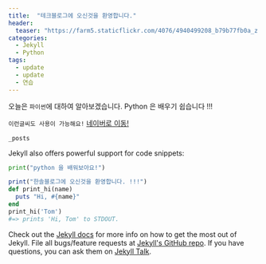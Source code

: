 ```yaml
---
title:  "테크블로그에 오신것을 환영합니다."
header:
  teaser: "https://farm5.staticflickr.com/4076/4940499208_b79b77fb0a_z.jpg"
categories: 
  - Jekyll
  - Python
tags:
  - update
  - update
  - 연습
---
```

오늘은 `파이썬`에 대하여 알아보겠습니다. 
Python 은 배우기 쉽습니다 !!!

`이런글씨도 사용이 가능해요!`
[네이버로 이동!](http://www.naver.com)

 
`_posts`


[^posts]: 이런것도 가능해요!

Jekyll also offers powerful support for code snippets:
```python
print("python 을 배워보아요!")

```
```ruby
print("한솔블로그에 오신것을 환영합니다. !!!")
def print_hi(name)
  puts "Hi, #{name}"
end
print_hi('Tom')
#=> prints 'Hi, Tom' to STDOUT.
```

Check out the [Jekyll docs][jekyll-docs] for more info on how to get the most out of Jekyll. File all bugs/feature requests at [Jekyll's GitHub repo][jekyll-gh]. If you have questions, you can ask them on [Jekyll Talk][jekyll-talk].

[jekyll-docs]: http://jekyllrb.com/docs/home
[jekyll-gh]:   https://github.com/jekyll/jekyll
[jekyll-talk]: https://talk.jekyllrb.com/
